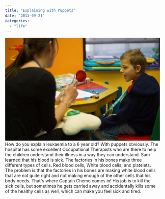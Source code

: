 ```yaml
---
title: "Explaining with Puppets"
date: "2013-09-21"
categories: 
  - "life"
---
```


[![DSC01310](images/DSC01310-600x398.jpg)](http://www.lookeeneea.com/wp-content/uploads/2013/09/DSC01310.jpg)How do you explain leukaemia to a 6 year old? With puppets obviously. The hospital has some excellent Occupational Therapists who are there to help the children understand their illness in a way they can understand. Sam learned that his blood is sick. The factories in his bones make three different types of cells. Red blood cells, White blood cells, and platelets. The problem is that the factories in his bones are making white blood cells that are not quite right and not making enough of the other cells that his body needs. That's where Captain Chemo comes in! His job is to kill the sick cells, but sometimes he gets carried away and accidentally kills some of the healthy cells as well, which can make you feel sick and tired.
